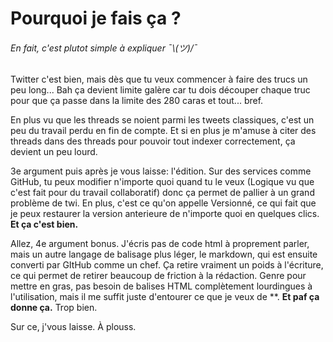 # Pourquoi je fais ça ?

###### En fait, c'est plutot simple à expliquer ¯\\_(ツ)_/¯

Twitter c'est bien, mais dès que tu veux commencer à faire des trucs un peu long... Bah ça devient limite galère car tu dois découper chaque truc pour que ça passe dans la limite des 280 caras et tout... bref.

En plus vu que les threads se noient parmi les tweets classiques, c'est un peu du travail perdu en fin de compte. Et si en plus je m'amuse à citer des threads dans des threads pour pouvoir tout indexer correctement, ça devient un peu lourd.

3e argument puis après je vous laisse: l'édition. Sur des services comme GitHub, tu peux modifier n'importe quoi quand tu le veux (Logique vu que c'est fait pour du travail collaboratif) donc ça permet de pallier à un grand problème de twi. En plus, c'est ce qu'on appelle Versionné, ce qui fait que je peux restaurer la version anterieure de n'importe quoi en quelques clics. **Et ça c'est bien.**

Allez, 4e argument bonus. J'écris pas de code html à proprement parler, mais un autre langage de balisage plus léger, le markdown, qui est ensuite converti par GItHub comme un chef. Ça retire vraiment un poids à l'écriture, ce qui permet de retirer beaucoup de friction à la rédaction. Genre pour mettre en gras, pas besoin de balises HTML complètement lourdingues à l'utilisation, mais il me suffit juste d'entourer ce que je veux de \*\*. **Et paf ça donne ça.** Trop bien.


Sur ce, j'vous laisse. À plouss.
